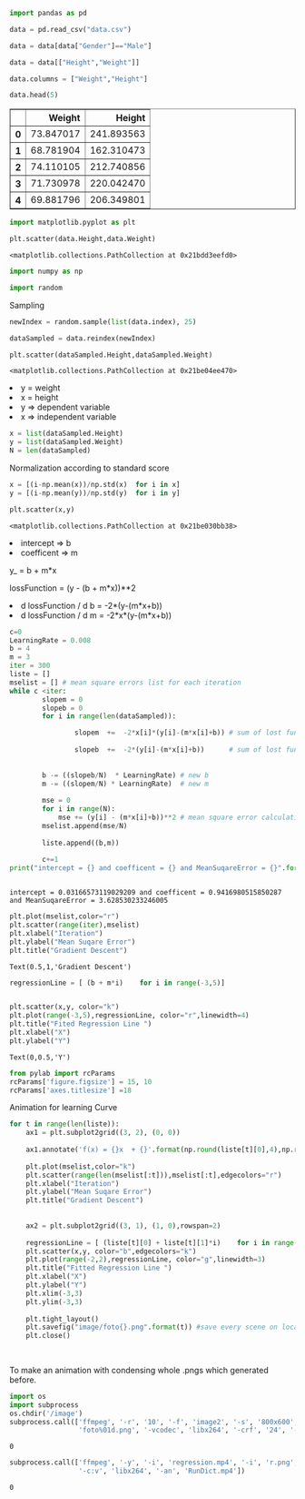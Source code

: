

```python
import pandas as pd
```


```python
data = pd.read_csv("data.csv")
```


```python
data = data[data["Gender"]=="Male"]
```


```python
data = data[["Height","Weight"]]
```


```python
data.columns = ["Weight","Height"]
```


```python
data.head(5)
```




<div>
<style scoped>
    .dataframe tbody tr th:only-of-type {
        vertical-align: middle;
    }

    .dataframe tbody tr th {
        vertical-align: top;
    }

    .dataframe thead th {
        text-align: right;
    }
</style>
<table border="1" class="dataframe">
  <thead>
    <tr style="text-align: right;">
      <th></th>
      <th>Weight</th>
      <th>Height</th>
    </tr>
  </thead>
  <tbody>
    <tr>
      <th>0</th>
      <td>73.847017</td>
      <td>241.893563</td>
    </tr>
    <tr>
      <th>1</th>
      <td>68.781904</td>
      <td>162.310473</td>
    </tr>
    <tr>
      <th>2</th>
      <td>74.110105</td>
      <td>212.740856</td>
    </tr>
    <tr>
      <th>3</th>
      <td>71.730978</td>
      <td>220.042470</td>
    </tr>
    <tr>
      <th>4</th>
      <td>69.881796</td>
      <td>206.349801</td>
    </tr>
  </tbody>
</table>
</div>




```python
import matplotlib.pyplot as plt
```


```python
plt.scatter(data.Height,data.Weight)
```




    <matplotlib.collections.PathCollection at 0x21bdd3eefd0>








```python
import numpy as np
```


```python
import random
```

Sampling 


```python
newIndex = random.sample(list(data.index), 25)
```


```python
dataSampled = data.reindex(newIndex)
```


```python
plt.scatter(dataSampled.Height,dataSampled.Weight)
```




    <matplotlib.collections.PathCollection at 0x21be04ee470>







<li>y = weight 
<li>x = height 



<li>y => dependent variable 
<li>x => independent variable 


```python
x = list(dataSampled.Height)
y = list(dataSampled.Weight)
N = len(dataSampled)
```

Normalization according to standard score


```python
x = [(i-np.mean(x))/np.std(x)  for i in x]
y = [(i-np.mean(y))/np.std(y)  for i in y]
```


```python
plt.scatter(x,y)
```




    <matplotlib.collections.PathCollection at 0x21be030bb38>







<li>intercept            => b 
<li>coefficent                => m


y_ = b + m*x

lossFunction = (y - (b + m*x))**2

<li>d lossFunction / d b = -2*(y-(m*x+b))
<li>d lossFunction / d m = -2*x*(y-(m*x+b))


```python
c=0
LearningRate = 0.008
b = 4
m = 3
iter = 300
liste = []
mselist = [] # mean square errors list for each iteration 
while c <iter:
        slopem = 0
        slopeb = 0
        for i in range(len(dataSampled)):

                slopem  +=  -2*x[i]*(y[i]-(m*x[i]+b)) # sum of lost function derivatives with respect to m
                
                slopeb  +=  -2*(y[i]-(m*x[i]+b))      # sum of lost function derivatives with respect to b
                
    
        b -= ((slopeb/N)  * LearningRate) # new b
        m -= ((slopem/N) * LearningRate)  # new m
        
        mse = 0
        for i in range(N):
            mse += (y[i] - (m*x[i]+b))**2 # mean square error calculation
        mselist.append(mse/N)  
        
        liste.append((b,m))
        
        c+=1
print("intercept = {} and coefficent = {} and MeanSuqareError = {}".format(b,m,mse))



```

    intercept = 0.03166573119029209 and coefficent = 0.9416980515850287 and MeanSuqareError = 3.628530233246005
    


```python
plt.plot(mselist,color="r")
plt.scatter(range(iter),mselist)
plt.xlabel("Iteration")
plt.ylabel("Mean Suqare Error")
plt.title("Gradient Descent")

```




    Text(0.5,1,'Gradient Descent')








```python
regressionLine = [ (b + m*i)    for i in range(-3,5)]


plt.scatter(x,y, color="k")
plt.plot(range(-3,5),regressionLine, color="r",linewidth=4)
plt.title("Fited Regression Line ")
plt.xlabel("X")
plt.ylabel("Y")
```




    Text(0,0.5,'Y')








```python
from pylab import rcParams
rcParams['figure.figsize'] = 15, 10 
rcParams['axes.titlesize'] =18
```

Animation for learning Curve


```python
for t in range(len(liste)):
    ax1 = plt.subplot2grid((3, 2), (0, 0))
    
    ax1.annotate('f(x) = {}x  + {}'.format(np.round(liste[t][0],4),np.round(liste[t][1],4)), xy=(100, 15),size=15)
    
    plt.plot(mselist,color="k")
    plt.scatter(range(len(mselist[:t])),mselist[:t],edgecolors="r")
    plt.xlabel("Iteration")
    plt.ylabel("Mean Suqare Error")
    plt.title("Gradient Descent")
    
    
    ax2 = plt.subplot2grid((3, 1), (1, 0),rowspan=2)
    
    regressionLine = [ (liste[t][0] + liste[t][1]*i)    for i in range(-2,2)]
    plt.scatter(x,y, color="b",edgecolors="k")
    plt.plot(range(-2,2),regressionLine, color="g",linewidth=3)
    plt.title("Fitted Regression Line ")
    plt.xlabel("X")
    plt.ylabel("Y")
    plt.xlim(-3,3)
    plt.ylim(-3,3)
    
    plt.tight_layout()
    plt.savefig("image/foto{}.png".format(t)) #save every scene on local directory as .png
    plt.close()
    
    
```

To make an animation with condensing whole .pngs which generated before.


```python
import os
import subprocess
os.chdir('/image')
subprocess.call(['ffmpeg', '-r', '10', '-f', 'image2', '-s', '800x600', '-i', 
                 'foto%01d.png', '-vcodec', 'libx264', '-crf', '24', '-pix_fmt', 'yuv420p', 'regression.mp4'])
```




    0




```python
subprocess.call(['ffmpeg', '-y', '-i', 'regression.mp4', '-i', 'r.png', '-filter_complex', '[1]lut=a=val*0.3[a];[0][a]overlay=W-w-10:5', 
                 '-c:v', 'libx264', '-an', 'RunDict.mp4'])
```




    0


